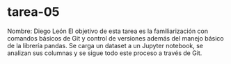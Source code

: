 # tarea-05
Nombre: Diego León
El objetivo de esta tarea es la familiarización con comandos básicos de Git y control de versiones además del manejo básico de la librería pandas.
Se carga un dataset a un Jupyter notebook, se analizan sus columnas y se sigue todo este proceso a través de Git.
